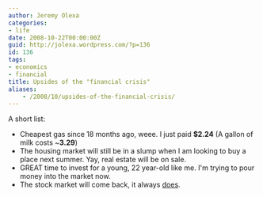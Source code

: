 ```yaml
---
author: Jeremy Olexa
categories:
- life
date: 2008-10-22T00:00:00Z
guid: http://jolexa.wordpress.com/?p=136
id: 136
tags:
- economics
- financial
title: Upsides of the "financial crisis"
aliases:
    - /2008/10/upsides-of-the-financial-crisis/
---
```


A short list:

  * Cheapest gas since 18 months ago, weee. I just paid **$2.24** (A gallon of milk costs ~**3.29**)
  * The housing market will still be in a slump when I am looking to buy a place next summer. Yay, real estate will be on sale.
  * GREAT time to invest for a young, 22 year-old like me. I'm trying to pour money into the market now.
  * The stock market will come back, it always [does][1].

 [1]: http://www.signaltrend.com/Historical-SP500.html